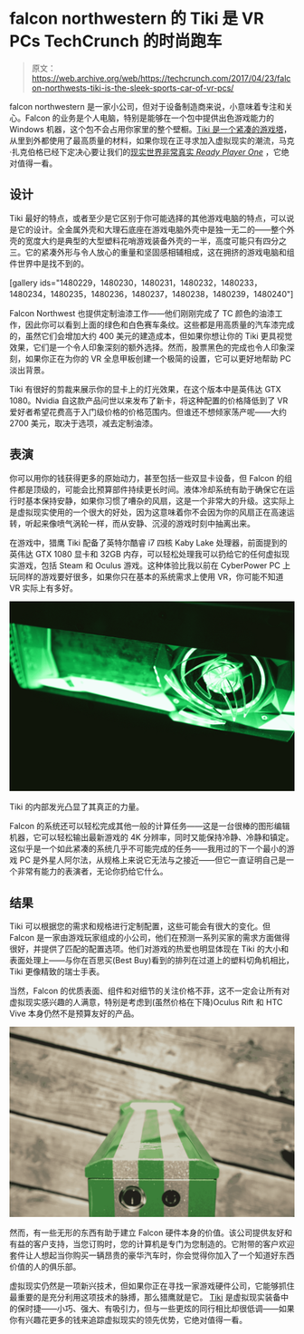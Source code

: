 # falcon northwestern 的 Tiki 是 VR PCs TechCrunch 的时尚跑车

> 原文：<https://web.archive.org/web/https://techcrunch.com/2017/04/23/falcon-northwests-tiki-is-the-sleek-sports-car-of-vr-pcs/>

falcon northwestern 是一家小公司，但对于设备制造商来说，小意味着专注和关心。Falcon 的业务是个人电脑，特别是能够在一个包中提供出色游戏能力的 Windows 机器，这个包不会占用你家里的整个壁橱。[Tiki 是一个紧凑的游戏塔](https://web.archive.org/web/20221025223823/https://www.falcon-nw.com/desktops/tiki/design)，从里到外都使用了最高质量的材料，如果你现在正寻求加入虚拟现实的潮流，马克·扎克伯格已经下定决心要让我们的[现实世界非常真实 *Ready Player One*](https://web.archive.org/web/20221025223823/https://beta.techcrunch.com/2017/04/18/facebook-launches-beta-of-spaces-its-goofy-and-fun-social-vr-platform/) ，它绝对值得一看。

## 设计

Tiki 最好的特点，或者至少是它区别于你可能选择的其他游戏电脑的特点，可以说是它的设计。全金属外壳和大理石底座在游戏电脑外壳中是独一无二的——整个外壳的宽度大约是典型的大型塑料花哨游戏装备外壳的一半，高度可能只有四分之三。它的紧凑外形与令人放心的重量和坚固感相辅相成，这在拥挤的游戏电脑和组件世界中是找不到的。

[gallery ids="1480229，1480230，1480231，1480232，1480233，1480234，1480235，1480236，1480237，1480238，1480239，1480240"]

Falcon Northwest 也提供定制油漆工作——他们刚刚完成了 TC 颜色的油漆工作，因此你可以看到上面的绿色和白色赛车条纹。这些都是用高质量的汽车漆完成的，虽然它们会增加大约 400 美元的建造成本，但如果你想让你的 Tiki 更具视觉效果，它们是一个令人印象深刻的额外选择。然而，股票黑色的完成也令人印象深刻，如果你正在为你的 VR 全息甲板创建一个极简的设置，它可以更好地帮助 PC 淡出背景。

Tiki 有很好的剪裁来展示你的显卡上的灯光效果，在这个版本中是英伟达 GTX 1080。Nvidia 自这款产品问世以来发布了新卡，将这种配置的价格降低到了 VR 爱好者希望花费高于入门级价格的价格范围内。但谁还不想倾家荡产呢——大约 2700 美元，取决于选项，减去定制油漆。

## 表演

你可以用你的钱获得更多的原始动力，甚至包括一些双显卡设备，但 Falcon 的组件都是顶级的，可能会比预算部件持续更长时间。液体冷却系统有助于确保它在运行时基本保持安静，如果你习惯了嘈杂的风扇，这是一个非常大的升级。这实际上是虚拟现实使用的一个很大的好处，因为这意味着你不会因为你的风扇正在高速运转，听起来像喷气涡轮一样，而从安静、沉浸的游戏时刻中抽离出来。

在游戏中，猎鹰 Tiki 配备了英特尔酷睿 i7 四核 Kaby Lake 处理器，前面提到的英伟达 GTX 1080 显卡和 32GB 内存，可以轻松处理我可以扔给它的任何虚拟现实游戏，包括 Steam 和 Oculus 游戏。这种体验比我以前在 CyberPower PC 上玩同样的游戏要好很多，如果你只在基本的系统需求上使用 VR，你可能不知道 VR 实际上有多好。

[![](img/0945fb6038a259fdda93c2fbbd587b58.png)](https://web.archive.org/web/20221025223823/https://beta.techcrunch.com/wp-content/uploads/2017/04/falcon-northwest-tiki-147a0885.jpg)

Tiki 的内部发光凸显了其真正的力量。

Falcon 的系统还可以轻松完成其他一般的计算任务——这是一台很棒的图形编辑机器，它可以轻松输出最新游戏的 4K 分辨率，同时又能保持冷静、冷静和镇定。这似乎是一个如此紧凑的系统几乎不可能完成的任务——我用过的下一个最小的游戏 PC 是外星人阿尔法，从规格上来说它无法与之接近——但它一直证明自己是一个非常有能力的表演者，无论你扔给它什么。

## 结果

Tiki 可以根据您的需求和规格进行定制配置，这些可能会有很大的变化。但 Falcon 是一家由游戏玩家组成的小公司，他们在预测一系列买家的需求方面做得很好，并提供了匹配的配置选项。他们对游戏的热爱也明显体现在 Tiki 的大小和表面处理上——与你在百思买(Best Buy)看到的排列在过道上的塑料切角机相比，Tiki 更像精致的瑞士手表。

当然，Falcon 的优质表面、组件和对细节的关注价格不菲，这不一定会让所有对虚拟现实感兴趣的人满意，特别是考虑到(虽然价格在下降)Oculus Rift 和 HTC Vive 本身仍然不是预算友好的产品。

[![](img/f2066e97e8822be3091144b4a2aaa2cf.png)](https://web.archive.org/web/20221025223823/https://beta.techcrunch.com/wp-content/uploads/2017/04/falcon-northwest-tiki-147a0903.jpg)

然而，有一些无形的东西有助于建立 Falcon 硬件本身的价值。该公司提供友好和有益的客户支持，当您订购时，您的计算机是专门为您制造的。它附带的客户欢迎套件让人想起当你购买一辆昂贵的豪华汽车时，你会觉得你加入了一个知道好东西价值的人的俱乐部。

虚拟现实仍然是一项新兴技术，但如果你正在寻找一家游戏硬件公司，它能够抓住最重要的是充分利用这项技术的脉搏，那么猎鹰就是它。 [Tiki](https://web.archive.org/web/20221025223823/https://www.falcon-nw.com/desktops/tiki/design) 是虚拟现实装备中的保时捷——小巧、强大、有吸引力，但与一些更炫的同行相比却很低调——如果你有兴趣花更多的钱来追踪虚拟现实的领先优势，它绝对值得一看。